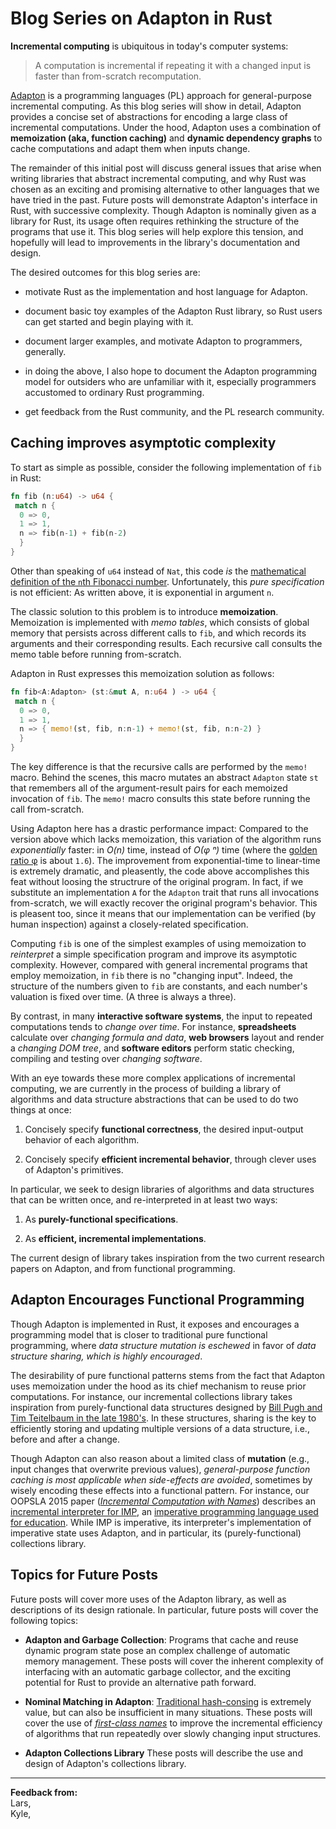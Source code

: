 
Blog Series on Adapton in Rust
==============================

**Incremental computing** is ubiquitous in today's computer systems:

> A computation is incremental if repeating it with a changed input is
> faster than from-scratch recomputation.

[Adapton](http://adapton.org) is a programming languages (PL) approach
for general-purpose incremental computing. As this blog series will
show in detail, Adapton provides a concise set of abstractions for
encoding a large class of incremental computations.  Under the hood,
Adapton uses a combination of **memoization (aka, function caching)**
and **dynamic dependency graphs** to cache computations and adapt them
when inputs change.

The remainder of this initial post will discuss general issues that
arise when writing libraries that abstract incremental computing, and
why Rust was chosen as an exciting and promising alternative to other
languages that we have tried in the past. Future posts will
demonstrate Adapton's interface in Rust, with successive complexity.
Though Adapton is nominally given as a library for Rust, its usage
often requires rethinking the structure of the programs that use it.
This blog series will help explore this tension, and hopefully will
lead to improvements in the library's documentation and design.

The desired outcomes for this blog series are:

- motivate Rust as the implementation and host language for Adapton.

- document basic toy examples of the Adapton Rust library, so Rust
  users can get started and begin playing with it.

- document larger examples, and motivate Adapton to programmers, generally.

- in doing the above, I also hope to document the Adapton programming
  model for outsiders who are unfamiliar with it, especially
  programmers accustomed to ordinary Rust programming.

- get feedback from the Rust community, and the PL research community.


Caching improves asymptotic complexity
--------------------------------------

To start as simple as possible,
consider the following implementation of `fib` in Rust:
```rust
fn fib (n:u64) -> u64 {
 match n {
  0 => 0,
  1 => 1,
  n => fib(n-1) + fib(n-2)
  }
}
```

Other than speaking of `u64` instead of `Nat`, this code *is* the
[mathematical definition of the `n`th Fibonacci number](https://en.wikipedia.org/wiki/Fibonacci_number).  Unfortunately,
this *pure specification* is not efficient: As written above, it is
exponential in argument `n`.

The classic solution to this problem is to introduce **memoization**.
Memoization is implemented with *memo tables*, which consists of
global memory that persists across different calls to `fib`, and which
records its arguments and their corresponding results.  Each recursive
call consults the memo table before running from-scratch.

Adapton in Rust expresses this memoization solution as follows:
```rust
fn fib<A:Adapton> (st:&mut A, n:u64 ) -> u64 {
 match n {
  0 => 0,
  1 => 1,
  n => { memo!(st, fib, n:n-1) + memo!(st, fib, n:n-2) }
  }
}
```

The key difference is that the recursive calls are performed by the
`memo!` macro. Behind the scenes, this macro mutates an abstract
`Adapton` state `st` that remembers all of the argument-result pairs
for each memoized invocation of `fib`.  The `memo!` macro consults
this state before running the call from-scratch.

Using Adapton here has a drastic performance impact: Compared to the
version above which lacks memoization, this variation of the algorithm
runs *exponentially* faster: in *O(n)* time, instead of *O(φ ⁿ)* time
(where the
[golden ratio φ](https://en.wikipedia.org/wiki/Golden_ratio) is about
`1.6`).  The improvement from exponential-time to linear-time is
extremely dramatic, and pleasently, the code above accomplishes this
feat without loosing the structrure of the original program.  In fact,
if we substitute an implementation `A` for the `Adapton` trait that
runs all invocations from-scratch, we will exactly recover the
original program's behavior.  This is pleasent too, since it means
that our implementation can be verified (by human inspection) against
a closely-related specification.

Computing `fib` is one of the simplest examples of using memoization
to *reinterpret* a simple specification program and improve its
asymptotic complexity.  However, compared with general incremental
programs that employ memoization, in `fib` there is no "changing
input". Indeed, the structure of the numbers given to `fib` are
constants, and each number's valuation is fixed over time. (A three is
always a three).

By contrast, in many **interactive software systems**, the input to
repeated computations tends to *change over time*.  For instance,
**spreadsheets** calculate over *changing formula and data*, **web
browsers** layout and render a *changing DOM tree*, and **software
editors** perform static checking, compiling and testing over
*changing software*.

With an eye towards these more complex applications of incremental
computing, we are currently in the process of building a library of
algorithms and data structure abstractions that can be used to do two
things at once:

1. Concisely specify **functional correctness**, the desired input-output
   behavior of each algorithm.

2. Concisely specify **efficient incremental behavior**, through clever
   uses of Adapton's primitives.

In particular, we seek to design libraries of algorithms and data
structures that can be written once, and re-interpreted in at least
two ways:

1. As **purely-functional specifications**.

2. As **efficient, incremental implementations**.

The current design of library takes inspiration from the two current
research papers on Adapton, and from functional programming.

Adapton Encourages Functional Programming
-------------------------------------------

Though Adapton is implemented in Rust, it exposes and encourages a
programming model that is closer to traditional pure functional
programming, where *data structure mutation is eschewed* in favor of
*data structure sharing, which is highly encouraged*.

The desirability of pure functional patterns stems from the fact that
Adapton uses memoization under the hood as its chief mechanism to
reuse prior computations.  For instance, our incremental collections
library takes inspiration from purely-functional data structures
designed by
[Bill Pugh and Tim Teitelbaum in the late 1980's](http://dl.acm.org/citation.cfm?id=75305).
In these structures, sharing is the key to efficiently storing and
updating multiple versions of a data structure, i.e., before and after
a change.

Though Adapton can also reason about a limited class of **mutation**
(e.g., input changes that overwrite previous values), *general-purpose
function caching is most applicable when side-effects are avoided*,
sometimes by wisely encoding these effects into a functional pattern.
For instance, our OOPSLA 2015 paper
([*Incremental Computation with Names*](http://arxiv.org/abs/1503.07792))
describes an [incremental interpreter for IMP](https://github.com/plum-umd/inc-imp), an [imperative
programming language used for education](https://www21.in.tum.de/~nipkow/pubs/fac98.html).  While IMP is imperative, its interpreter's
implementation of imperative state uses Adapton, and in particular,
its (purely-functional) collections library.

Topics for Future Posts
-----------------------

Future posts will cover more uses of the Adapton library, as well as
descriptions of its design rationale.  In particular, future posts
will cover the following topics:

- **Adapton and Garbage Collection**: Programs that cache and reuse
  dynamic program state pose an complex challenge of automatic memory
  management.  These posts will cover the inherent complexity of
  interfacing with an automatic garbage collector, and the exciting
  potential for Rust to provide an alternative path forward.

- **Nominal Matching in Adapton**:
  [Traditional hash-consing](https://en.wikipedia.org/wiki/Hash_consing)
  is extremely value, but can also be insufficient in many
  situations. These posts will cover the use of
  [*first-class names*](http://arxiv.org/abs/1503.07792) to improve
  the incremental efficiency of algorithms that run repeatedly over
  slowly changing input structures.

- **Adapton Collections Library** These posts will describe the use
  and design of Adapton's collections library.


-------------------------------------------------

**Feedback from:**  
Lars,  
Kyle,  
